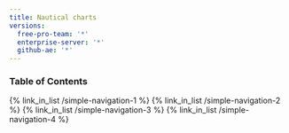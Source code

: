 ```yaml
---
title: Nautical charts
versions:
  free-pro-team: '*'
  enterprise-server: '*'
  github-ae: '*'
---
```



### Table of Contents

{% link_in_list /simple-navigation-1 %}
{% link_in_list /simple-navigation-2 %}
{% link_in_list /simple-navigation-3 %}
{% link_in_list /simple-navigation-4 %}
